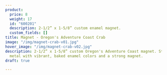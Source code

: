 ```yaml
---
product:
  price: 8
  weight: 17
  id: "600201"
  description: 2-1/2” x 1-5/8” custom enamel magnet.
  custom_fields: []
title: Magnet - Oregon's Adventure Coast Crab
image: "/img/magnet-crab-v01.jpg"
hover_image: "/img/magnet-crab-v02.jpg"
description: 2-1/2” x 1-5/8” custom Oregon's Adventure Coast magnet. Sturdy, embossed
  metal with vibrant, baked enamel colors and a strong magnet.
draft: true

---
```

